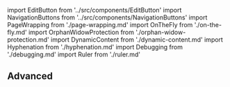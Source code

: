 import EditButton from '../src/components/EditButton'
import NavigationButtons from '../src/components/NavigationButtons'
import PageWrapping from './page-wrapping.md'
import OnTheFly from './on-the-fly.md'
import OrphanWidowProtection from './orphan-widow-protection.md'
import DynamicContent from './dynamic-content.md'
import Hyphenation from './hyphenation.md'
import Debugging from './debugging.md'
import Ruler from './ruler.md'

<EditButton to="https://github.com/react-pdf/site/blob/master/docs/advanced.md" />

## Advanced

<PageWrapping components={components} />
<OnTheFly components={components} />
<OrphanWidowProtection components={components} />
<DynamicContent components={components} />
<Debugging components={components} />
<Ruler components={components} />
<Hyphenation components={components} />

<NavigationButtons
  backSrc="/styling"
  backText="Styling"
  nextSrc="/repl"
  nextText="REPL"
/>
